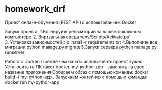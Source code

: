 # homework_drf
Проект онлайн-обучения (REST API) с использованием Docker

Запуск проекта:
1.Клонируйте репозиторий на вашем локальном компьютере.
2. Виртуальная среда  venv/Scripts/Activate.ps1   
3. Установка зависимостей pip install -r requirements.txt
4.Выполните все миграции python manage.py migrate
5.Запуск сервера python manage.py runserver


Работа с Docker: 
Прежде чем начать использовать проект нужно:
Установить на ПК пакет docker.
my-python-app  - заменить на свое название приложения
Собираем образ с помощью команды: docker build -t my-python-app .
Запускаем контейнер с помощью команды: docker run my-python-app